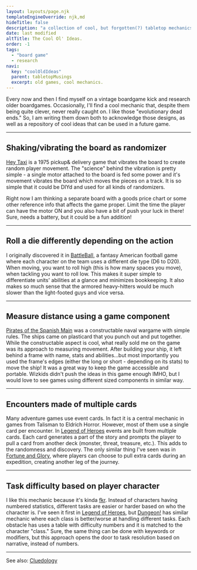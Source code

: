 ```yaml
---
layout: layouts/page.njk
templateEngineOverride: njk,md
hideTitle: false
description: "a collection of cool, but forgotten(?) tabletop mechanics."
date: last modified
altTitle: The Cool Ol' Ideas.
order: -1
tags: 
  - "board game"
  - research
navi:
  key: "coolOldIdeas"
  parent: tabletopMusings
  excerpt: old games, cool mechanics.
---
```


Every now and then I find myself on a vintage boardgame kick and research older boardgames. Occasionally, I'll find a cool mechanic that, despite them being quite clever, never really caught on. I like those "evolutionary dead ends." So, I am writing them down both to acknowledge those designs, as well as a repository of cool ideas that can be used in a future game. 
<hr>

## Shaking/vibrating the board as randomizer

[Hey Taxi](https://boardgamegeek.com/boardgame/11148/hey-taxi) is a 1975 pickup& delivery game that vibrates the board to create random player movement. The "science" behind the vibration is pretty simple - a single motor attached to the board is fed some power and it's movement vibrates the board which moves the pieces on a track. It is so simple that it could be DIYd and used for all kinds of randomizers. 

Right now I am thinking a separate board with a goods price chart or some other reference info that affects the game proper. Limit the time the player can have the motor ON and you also have a bit of push your luck in there! Sure, needs a battery, but it could be a fun addition!

<hr>

## Roll a die differently depending on the action

I originally discovered it in [BattleBall](https://boardgamegeek.com/boardgame/6795/battleball), a fantasy American football game where each character on the team uses a different die type (D6 to D20). When moving, you want to roll high (this is how many spaces you move), when tackling you want to roll low. This makes it super simple to differentiate units' abilities at a glance and minimizes bookkeeping. It also makes so much sense that the armored heavy-hitters would be much slower than the light-footed guys and vice versa.

<hr>

## Measure distance using a game component

[Pirates of the Spanish Main](https://boardgamegeek.com/boardgame/10653/pirates-spanish-main) was a constructable naval wargame with simple rules. The ships came on plasticard that you punch out and put together. While the constructable aspect is cool, what really sold me on the game was its approach to measuring movement. After building your ship, it left behind a frame with name, stats and abilities...but most importantly you used the frame's edges (either the long or short - depending on its stats) to move the ship! It was a great way to keep the game accessible and portable. Wizkids didn't push the ideas in this game enough IMHO, but I would love to see games using different sized components in similar way.    
<hr>

## Encounters made of multiple cards

Many adventure games use event cards. In fact it is a central mechanic in games from Talisman to Eldrich Horror. However, most of them use a single card per encounter. In [Legend of Heroes](https://boardgamegeek.com/boardgame/1351/legend-heroes) events are built from multiple cards. Each card generates a part of the story and prompts the player to pull a card from another deck (monster, threat, treasure, etc.). This adds to the randomness and discovery. The only similar thing I've seen was in [Fortune and Glory](https://boardgamegeek.com/boardgame/95103/fortune-and-glory-cliffhanger-game), where players can choose to pull extra cards during an expedition, creating another leg of the journey. 
<hr>

## Task difficulty based on player character

I like this mechanic because it's kinda [fkr](/fkr). Instead of characters having numbered statistics, different tasks are easier or harder based on who the character is. I've seen it first in [Legend of Heroes](https://boardgamegeek.com/boardgame/1351/legend-heroes), but [Dungeon!](https://boardgamegeek.com/boardgame/1339/dungeon) has similar mechanic where each class is better/worse at handling different tasks. Each obstacle has uses a table with difficulty numbers and it is matched to the character "class." Sure, the same thing can be done with keywords or modifiers, but this approach opens the door to task resolution based on narrative, instead of numbers.
<hr>

See also: [Cluedology](/cluedology) 